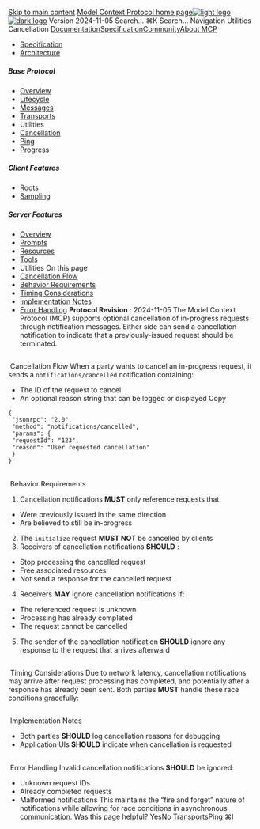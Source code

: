 [Skip to main content](#content-area)
[Model Context Protocol home page![light logo](https://mintcdn.com/mcp/4ZXF1PrDkEaJvXpn/logo/light.svg?fit=max&auto=format&n=4ZXF1PrDkEaJvXpn&q=85&s=4498cb8a57d574005f3dca62bdd49c95)![dark logo](https://mintcdn.com/mcp/4ZXF1PrDkEaJvXpn/logo/dark.svg?fit=max&auto=format&n=4ZXF1PrDkEaJvXpn&q=85&s=c0687c003f8f2cbdb24772ab4c8a522c)](/)
Version 2024-11-05
Search...
⌘K
Search...
Navigation
Utilities
Cancellation
[Documentation](/docs/getting-started/intro)[Specification](/specification/2025-06-18)[Community](/community/communication)[About MCP](/about)
 * [Specification](/specification/2024-11-05)
 * [Architecture](/specification/2024-11-05/architecture)
##### Base Protocol
 * [Overview](/specification/2024-11-05/basic)
 * [Lifecycle](/specification/2024-11-05/basic/lifecycle)
 * [Messages](/specification/2024-11-05/basic/messages)
 * [Transports](/specification/2024-11-05/basic/transports)
 * Utilities
 * [Cancellation](/specification/2024-11-05/basic/utilities/cancellation)
 * [Ping](/specification/2024-11-05/basic/utilities/ping)
 * [Progress](/specification/2024-11-05/basic/utilities/progress)
##### Client Features
 * [Roots](/specification/2024-11-05/client/roots)
 * [Sampling](/specification/2024-11-05/client/sampling)
##### Server Features
 * [Overview](/specification/2024-11-05/server)
 * [Prompts](/specification/2024-11-05/server/prompts)
 * [Resources](/specification/2024-11-05/server/resources)
 * [Tools](/specification/2024-11-05/server/tools)
 * Utilities
On this page
 * [Cancellation Flow](#cancellation-flow)
 * [Behavior Requirements](#behavior-requirements)
 * [Timing Considerations](#timing-considerations)
 * [Implementation Notes](#implementation-notes)
 * [Error Handling](#error-handling)
**Protocol Revision** : 2024-11-05
The Model Context Protocol (MCP) supports optional cancellation of in-progress requests through notification messages. Either side can send a cancellation notification to indicate that a previously-issued request should be terminated.
## 
[​](#cancellation-flow)
Cancellation Flow
When a party wants to cancel an in-progress request, it sends a `notifications/cancelled` notification containing:
 * The ID of the request to cancel
 * An optional reason string that can be logged or displayed
Copy
```
{
 "jsonrpc": "2.0",
 "method": "notifications/cancelled",
 "params": {
 "requestId": "123",
 "reason": "User requested cancellation"
 }
}
```
## 
[​](#behavior-requirements)
Behavior Requirements
 1. Cancellation notifications **MUST** only reference requests that:
 * Were previously issued in the same direction
 * Are believed to still be in-progress
 2. The `initialize` request **MUST NOT** be cancelled by clients
 3. Receivers of cancellation notifications **SHOULD** :
 * Stop processing the cancelled request
 * Free associated resources
 * Not send a response for the cancelled request
 4. Receivers **MAY** ignore cancellation notifications if:
 * The referenced request is unknown
 * Processing has already completed
 * The request cannot be cancelled
 5. The sender of the cancellation notification **SHOULD** ignore any response to the request that arrives afterward
## 
[​](#timing-considerations)
Timing Considerations
Due to network latency, cancellation notifications may arrive after request processing has completed, and potentially after a response has already been sent. Both parties **MUST** handle these race conditions gracefully:
## 
[​](#implementation-notes)
Implementation Notes
 * Both parties **SHOULD** log cancellation reasons for debugging
 * Application UIs **SHOULD** indicate when cancellation is requested
## 
[​](#error-handling)
Error Handling
Invalid cancellation notifications **SHOULD** be ignored:
 * Unknown request IDs
 * Already completed requests
 * Malformed notifications
This maintains the “fire and forget” nature of notifications while allowing for race conditions in asynchronous communication.
Was this page helpful?
YesNo
[Transports](/specification/2024-11-05/basic/transports)[Ping](/specification/2024-11-05/basic/utilities/ping)
⌘I